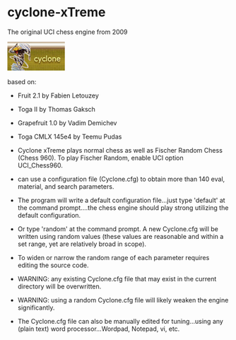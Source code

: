 # cyclone-xTreme
The original UCI chess engine from 2009 

![alt tag](https://raw.githubusercontent.com/FireFather/cyclone-xTreme/master/cyclone_banner.jpg)


based on:
- Fruit 2.1 by Fabien Letouzey
- Toga II by Thomas Gaksch
- Grapefruit 1.0 by Vadim Demichev
- Toga CMLX 145e4 by Teemu Pudas


- Cyclone xTreme plays normal chess as well as Fischer Random Chess (Chess 960).
To play Fischer Random, enable UCI option UCI_Chess960.

- can use a configuration file (Cyclone.cfg) to obtain more than 140 eval, material, and search parameters.

- The program will write a default configuration file...just type 'default' at the command prompt....the chess engine should play strong utilizing the default configuration.

- Or type 'random' at the command prompt.  A new Cyclone.cfg will be written using random values
(these values are reasonable and within a set range, yet are relatively broad in scope).

- To widen or narrow the random range of each parameter requires editing the
source code.

- WARNING: any existing Cyclone.cfg file that may exist in the current directory will be overwritten.
- WARNING: using a random Cyclone.cfg file will likely weaken the engine significantly.

- The Cyclone.cfg file can also be manually edited for tuning...using any (plain text)
word processor...Wordpad, Notepad, vi, etc.